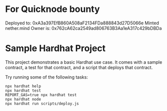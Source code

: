 # For Quicknode bounty

Deployed to: 0xA3a397EfB860A508aF2134FDa888843d27D5066e
Minted nether.mind
Owner is: 0x762cA62ca2549ad806763B3Aa1eA317c429bDBDa

# Sample Hardhat Project

This project demonstrates a basic Hardhat use case. It comes with a sample contract, a test for that contract, and a script that deploys that contract.

Try running some of the following tasks:

```shell
npx hardhat help
npx hardhat test
REPORT_GAS=true npx hardhat test
npx hardhat node
npx hardhat run scripts/deploy.js
```
